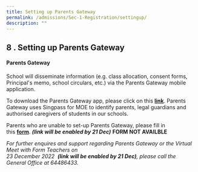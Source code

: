 ```yaml
---
title: Setting up Parents Gateway
permalink: /admissions/Sec-1-Registration/settingup/
description: ""
---
```

## 8 \. Setting up Parents Gateway

#### Parents Gateway

School will disseminate information (e.g. class allocation, consent forms, Principal's memo, school circulars, etc.) via the Parents Gateway mobile application.

To download the Parents Gateway app, please click on this **[link](https://pg.moe.edu.sg/)**. Parents Gateway uses Singpass for MOE to identify parents, legal guardians and authorised caregivers of students in our schools.

Parents who are unable to set-up Parents Gateway, please fill in this **[form](https://go.gov.sg/welcome-to-kc-2023)**. **_(link will be enabled by 21 Dec)_** **FORM NOT AVAILBLE**

_For further enquires and support regarding Parents Gateway or the Virtual Meet with Form Teachers on_ <br>
_23 December 2022_  **_(link will be enabled by 21 Dec)_**_, please call the General Office at 64486433._